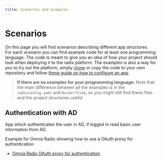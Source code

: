```yaml
---
title: Scenarios and examples
---
```


# Scenarios

On this page you will find scenarios describing different app structures.  
For each scenario you can find example code for at least one programming language. The code is meant to give you an idea of how your project should look when deploying it to the radix platform. The examples is also a way for you to try out the platform, simply [clone](https://git-scm.com/docs/git-clone) or copy the code to your own repository and follow [these guide on how to configure an app](../../start/config-your-app/).

> **If there are no examples for your programming language:** Note that the main difference between all the examples is in the `radixconfig.yaml` and `Dockerfile`s, so you might still find these files and the project structures useful

## Authentication with AD

App which authenticates the user in AD, if logged in read basic user information from AD.

Example for Omnia Radix showing how to use a OAuth proxy for authentication

- [Omnia Radix OAuth proxy for authentication](https://github.com/equinor/radix-example-oauth-proxy)

